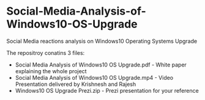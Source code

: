 # Social-Media-Analysis-of-Windows10-OS-Upgrade
Social Media reactions analysis on Windows10 Operating Systems Upgrade

The repositroy conatins 3 files:
- Social Media Analysis of Windows10 OS Upgrade.pdf - White paper explaining the whole project
- Social Media Analysis of Windows10 OS Upgrade.mp4 - Video Presentation delivered by Krishnesh and Rajesh
- Windows10 OS Upgrade Prezi.zip - Prezi presentation for your reference

